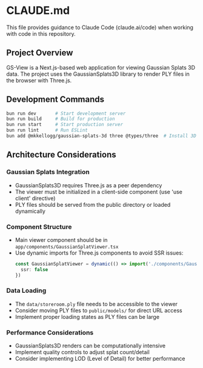 # CLAUDE.md

This file provides guidance to Claude Code (claude.ai/code) when working with code in this repository.

## Project Overview

GS-View is a Next.js-based web application for viewing Gaussian Splats 3D data. The project uses the GaussianSplats3D library to render PLY files in the browser with Three.js.

## Development Commands

```bash
bun run dev       # Start development server
bun run build     # Build for production
bun run start     # Start production server
bun run lint      # Run ESLint
bun add @mkkellogg/gaussian-splats-3d three @types/three  # Install 3D dependencies
```

## Architecture Considerations

### Gaussian Splats Integration
- GaussianSplats3D requires Three.js as a peer dependency
- The viewer must be initialized in a client-side component (use 'use client' directive)
- PLY files should be served from the public directory or loaded dynamically

### Component Structure
- Main viewer component should be in `app/components/GaussianSplatViewer.tsx`
- Use dynamic imports for Three.js components to avoid SSR issues:
  ```typescript
  const GaussianSplatViewer = dynamic(() => import('./components/GaussianSplatViewer'), {
    ssr: false
  })
  ```

### Data Loading
- The `data/storeroom.ply` file needs to be accessible to the viewer
- Consider moving PLY files to `public/models/` for direct URL access
- Implement proper loading states as PLY files can be large

### Performance Considerations
- GaussianSplats3D renders can be computationally intensive
- Implement quality controls to adjust splat count/detail
- Consider implementing LOD (Level of Detail) for better performance